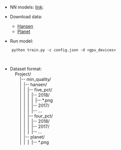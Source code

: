 
- NN models: [link](model/model.py): 
- Download data: 
	* [Hansen](data_scraping/web_mercator/download_quality_hansen.py)
	* [Planet](data_scraping/web_mercator/download_quality_planet.py)

- Run model:
```
	python train.py -c config.json -d <gpu_devices>
```
&nbsp;&nbsp;&nbsp;&nbsp;&nbsp;&nbsp;
- Dataset format:  
&nbsp;&nbsp;&nbsp;&nbsp;Project/  
&nbsp;&nbsp;&nbsp;&nbsp;&nbsp;&nbsp;&nbsp;&nbsp;|-- min_quality/  
&nbsp;&nbsp;&nbsp;&nbsp;&nbsp;&nbsp;&nbsp;&nbsp;|&nbsp;&nbsp;|-- hansen/  
&nbsp;&nbsp;&nbsp;&nbsp;&nbsp;&nbsp;&nbsp;&nbsp;|&nbsp;&nbsp;|&nbsp;&nbsp;|-- five_pct/  
&nbsp;&nbsp;&nbsp;&nbsp;&nbsp;&nbsp;&nbsp;&nbsp;|&nbsp;&nbsp;|&nbsp;&nbsp;|&nbsp;&nbsp;|-- 2018/  
&nbsp;&nbsp;&nbsp;&nbsp;&nbsp;&nbsp;&nbsp;&nbsp;|&nbsp;&nbsp;|&nbsp;&nbsp;|&nbsp;&nbsp;|&nbsp;&nbsp;|-- *.png  
&nbsp;&nbsp;&nbsp;&nbsp;&nbsp;&nbsp;&nbsp;&nbsp;|&nbsp;&nbsp;|&nbsp;&nbsp;|&nbsp;&nbsp;|-- 2017/  
&nbsp;&nbsp;&nbsp;&nbsp;&nbsp;&nbsp;&nbsp;&nbsp;|&nbsp;&nbsp;|&nbsp;&nbsp;|&nbsp;&nbsp;|-- ...  
&nbsp;&nbsp;&nbsp;&nbsp;&nbsp;&nbsp;&nbsp;&nbsp;|&nbsp;&nbsp;|&nbsp;&nbsp;|-- four_pct/  
&nbsp;&nbsp;&nbsp;&nbsp;&nbsp;&nbsp;&nbsp;&nbsp;|&nbsp;&nbsp;|&nbsp;&nbsp;|&nbsp;&nbsp;|-- 2018/  
&nbsp;&nbsp;&nbsp;&nbsp;&nbsp;&nbsp;&nbsp;&nbsp;|&nbsp;&nbsp;|&nbsp;&nbsp;|&nbsp;&nbsp;|-- 2017/  
&nbsp;&nbsp;&nbsp;&nbsp;&nbsp;&nbsp;&nbsp;&nbsp;|&nbsp;&nbsp;|&nbsp;&nbsp;|&nbsp;&nbsp;|-- ...  
&nbsp;&nbsp;&nbsp;&nbsp;&nbsp;&nbsp;&nbsp;&nbsp;|&nbsp;&nbsp;|-- planet/  
&nbsp;&nbsp;&nbsp;&nbsp;&nbsp;&nbsp;&nbsp;&nbsp;|&nbsp;&nbsp;|&nbsp;&nbsp;|&nbsp;&nbsp;|-- *.png  
